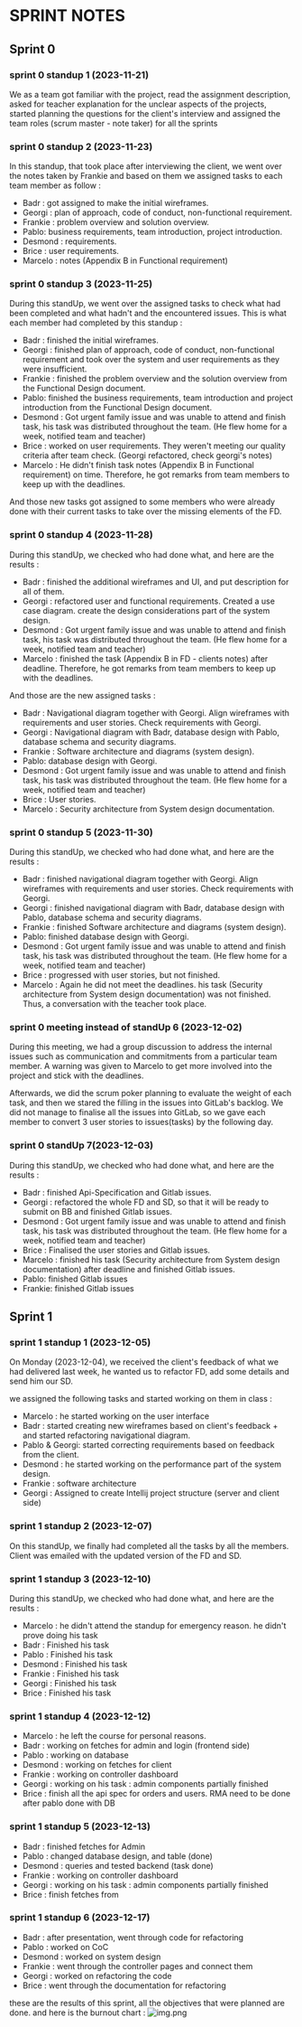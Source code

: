 # SPRINT NOTES



## Sprint 0
### sprint 0 standup 1 (2023-11-21)

We as a team got familiar with the project, read the assignment description, asked for teacher explanation for the unclear aspects of the projects, started planning the questions for the client's interview and assigned the team roles (scrum master - note taker) for all the sprints  

### sprint 0 standup 2 (2023-11-23)

In this standup, that took place after interviewing the client, we went over the notes taken by Frankie and based on them we assigned tasks to each team member as follow : 
* Badr : got assigned to make the initial wireframes.
* Georgi : plan of approach, code of conduct, non-functional requirement.
* Frankie : problem overview and solution overview.
* Pablo: business requirements, team introduction, project introduction. 
* Desmond : requirements.
* Brice : user requirements.
* Marcelo : notes (Appendix B in Functional requirement)


### sprint 0 standup 3 (2023-11-25)

During this standUp, we went over the assigned tasks to check what had been completed and what hadn't and the encountered issues.
This is what each member had completed by this standup : 
* Badr : finished the initial wireframes. 
* Georgi : finished plan of approach, code of conduct, non-functional requirement and took over the system and user requirements as they were insufficient.
* Frankie : finished the problem overview and the solution overview from the Functional Design document.
* Pablo: finished the business requirements, team introduction and project introduction from the Functional Design document.
* Desmond : Got urgent family issue and was unable to attend and finish task, his task was distributed throughout the team. (He flew home for a week, notified team and teacher)
* Brice : worked on user requirements. They weren't meeting our quality criteria after team check. (Georgi refactored, check georgi's notes)
* Marcelo : He didn't finish task notes (Appendix B in Functional requirement) on time. Therefore, he got remarks from team members to keep up with the deadlines.

And those new tasks got assigned to some members who were already done with their current tasks to take over the missing elements of the FD.


### sprint 0 standup 4 (2023-11-28)
During this standUp, we checked who had done what, and here are the results : 
* Badr : finished the additional wireframes and UI, and put description for all of them. 
* Georgi : refactored user and functional requirements. Created a use case diagram. create the design considerations part of the system design.
* Desmond : Got urgent family issue and was unable to attend and finish task, his task was distributed throughout the team. (He flew home for a week, notified team and teacher)
* Marcelo : finished the task (Appendix B in FD - clients notes) after deadline. Therefore, he got remarks from team members to keep up with the deadlines.

And those are the new assigned tasks : 

* Badr : Navigational diagram together with Georgi. Align wireframes with requirements and user stories. Check requirements with Georgi.
* Georgi : Navigational diagram with Badr, database design with Pablo, database schema and security diagrams.
* Frankie : Software architecture and diagrams (system design).
* Pablo: database design with Georgi. 
* Desmond : Got urgent family issue and was unable to attend and finish task, his task was distributed throughout the team. (He flew home for a week, notified team and teacher)
* Brice : User stories.
* Marcelo : Security architecture from System design documentation.

### sprint 0 standup 5 (2023-11-30)
During this standUp, we checked who had done what, and here are the results :

* Badr : finished navigational diagram together with Georgi. Align wireframes with requirements and user stories. Check requirements with Georgi.
* Georgi : finished navigational diagram with Badr, database design with Pablo, database schema and security diagrams.
* Frankie : finished Software architecture and diagrams (system design).
* Pablo: finished database design with Georgi.
* Desmond : Got urgent family issue and was unable to attend and finish task, his task was distributed throughout the team. (He flew home for a week, notified team and teacher)
* Brice : progressed with user stories, but not finished.
* Marcelo : Again he did not meet the deadlines. his task (Security architecture from System design documentation) was not finished. Thus, a conversation with the teacher took place.


### sprint 0 meeting instead of standUp 6 (2023-12-02)
During this meeting, we had a group discussion to address the internal issues such as communication and commitments from a particular team member. 
A warning was given to Marcelo to get more involved into the project and stick with the deadlines. 

Afterwards, we did the scrum poker planning to evaluate the weight of each task, and then we stared the filling in the issues into GitLab's backlog. We did not manage to finalise all the issues into GitLab, so we gave each member to convert 3 user stories to issues(tasks) by the following day.

### sprint 0  standUp 7(2023-12-03)
During this standUp, we checked who had done what, and here are the results :

* Badr : finished Api-Specification and Gitlab issues. 
* Georgi : refactored the whole FD and SD, so that it will be ready to submit on BB and finished Gitlab issues.
* Desmond : Got urgent family issue and was unable to attend and finish task, his task was distributed throughout the team. (He flew home for a week, notified team and teacher)
* Brice : Finalised the user stories and Gitlab issues.
* Marcelo : finished his task (Security architecture from System design documentation) after deadline and finished Gitlab issues. 
* Pablo: finished Gitlab issues
* Frankie: finished Gitlab issues

## Sprint 1
### sprint 1 standup 1 (2023-12-05)
On Monday (2023-12-04), we received the client's feedback of what we had delivered last week, he wanted us to refactor FD, add some details and send him our SD. 

we assigned the following tasks and started working on them in class : 
* Marcelo : he started working on the user interface  
* Badr : started creating new wireframes based on client's feedback + and started refactoring navigational diagram.
* Pablo & Georgi: started correcting requirements based on feedback from the client.
* Desmond : he started working on the performance part of the system design.
* Frankie : software architecture
* Georgi  : Assigned to create Intellij project structure (server and client side)


### sprint 1 standup 2 (2023-12-07)
On this standUp, we finally had completed all the tasks by all the members. Client was emailed with the updated version of the FD and SD.


### sprint 1 standup 3 (2023-12-10)
During this standUp, we checked who had done what, and here are the results :

* Marcelo : he didn't attend the standup for emergency reason. he didn't prove doing his task
* Badr : Finished his task
* Pablo : Finished his task
* Desmond : Finished his task
* Frankie : Finished his task
* Georgi  : Finished his task
* Brice : Finished his task

### sprint 1 standup 4  (2023-12-12)
* Marcelo : he left the course for personal reasons.
* Badr : working on fetches for admin and login (frontend side)
* Pablo : working on database
* Desmond : working on fetches for client
* Frankie : working on controller dashboard
* Georgi  : working on his task : admin components partially finished
* Brice : finish all the api spec for orders and users. RMA need to be done after pablo done with DB


### sprint 1 standup 5  (2023-12-13)
* Badr : finished fetches for Admin
* Pablo : changed database design, and table (done)
* Desmond : queries and tested backend (task done) 
* Frankie : working on controller dashboard
* Georgi  : working on his task : admin components partially finished
* Brice : finish fetches from

### sprint 1 standup 6  (2023-12-17)
* Badr : after presentation, went through code for refactoring 
* Pablo : worked on CoC
* Desmond : worked on system design
* Frankie : went through the controller pages and connect them
* Georgi  : worked on refactoring the code 
* Brice : went through the documentation for refactoring


these are the results of this sprint, all the objectives that were planned are done. and here is the burnout chart : 
![img.png](img.png)

